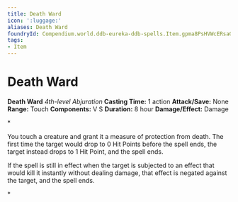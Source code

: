 ```yaml
---
title: Death Ward
icon: ':luggage:'
aliases: Death Ward
foundryId: Compendium.world.ddb-eureka-ddb-spells.Item.gpma8PsHVWcERsaG
tags:
- Item
---
```


# Death Ward

**Death Ward**
_4th-level Abjuration_
**Casting Time:** 1 action
**Attack/Save:** None
**Range:** Touch
**Components:** V S
**Duration:** 8 hour
**Damage/Effect:** Damage

*<p>You touch a creature and grant it a measure of protection from death. The first time the target would drop to 0 Hit Points before the spell ends, the target instead drops to 1 Hit Point, and the spell ends.

If the spell is still in effect when the target is subjected to an effect that would kill it instantly without dealing damage, that effect is negated against the target, and the spell ends.</p>*